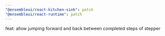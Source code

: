 ```yaml
---
"@ensembleui/react-kitchen-sink": patch
"@ensembleui/react-runtime": patch
---
```


feat: allow jumping forward and back between completed steps of stepper
